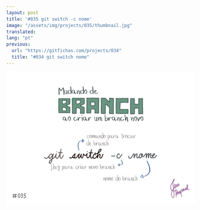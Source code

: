 ```yaml
---
layout: post
title: '#035 git switch -c nome'
image: "/assets/img/projects/035/thumbnail.jpg"
translated:
lang: "pt"
previous:
  url: "https://gitfichas.com/projects/034"
  title: "#034 git switch nome"
---
```


<img alt="Como criar um novo branch e já trocar para esse novo branch com o comando git switch -c nome" src="/assets/img/projects/035/full.jpg">